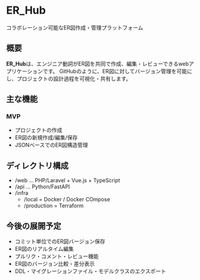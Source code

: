 # ER_Hub
コラボレーション可能なER図作成・管理プラットフォーム

## 概要
**ER_Hub**は、エンジニア動詞がER図を共同で作成、編集・レビューできるwebアプリケーションです。
GitHubのように、ER図に対してバージョン管理を可能にし、プロジェクトの設計過程を可視化・共有します。

## 主な機能
### MVP
- プロジェクトの作成
- ER図の新規作成/編集/保存
- JSONベースでのER図構造管理

## ディレクトリ構成
- /web   ... PHP/Laravel + Vue.js + TypeScript
- /api   ... Python/FastAPI
- /infra
    - /local      = Docker / Docker COmpose
    - /production = Terraform

## 今後の展開予定
- コミット単位でのER図バージョン保存
- ER図のリアルタイム編集
- プルリク・コメント・レビュー機能
- ER図のバージョン比較・差分表示
- DDL・マイグレーションファイル・モデルクラスのエクスポート
